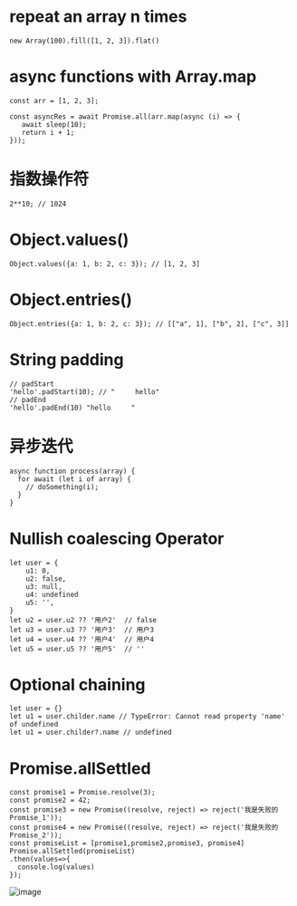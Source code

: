 
# repeat an array n times

```
new Array(100).fill([1, 2, 3]).flat()
```

# async functions with Array.map

```
const arr = [1, 2, 3];

const asyncRes = await Promise.all(arr.map(async (i) => {
   await sleep(10);
   return i + 1;
}));
```

# 指数操作符

```
2**10; // 1024
```
# Object.values()

```
Object.values({a: 1, b: 2, c: 3}); // [1, 2, 3]
```

# Object.entries()

```
Object.entries({a: 1, b: 2, c: 3}); // [["a", 1], ["b", 2], ["c", 3]]
```

# String padding

```
// padStart
'hello'.padStart(10); // "     hello"
// padEnd
'hello'.padEnd(10) "hello     "
```


# 异步迭代

```
async function process(array) {
  for await (let i of array) {
    // doSomething(i);
  }
}

```

# Nullish coalescing Operator

```
let user = {
    u1: 0,
    u2: false,
    u3: null,
    u4: undefined
    u5: '',
}
let u2 = user.u2 ?? '用户2'  // false
let u3 = user.u3 ?? '用户3'  // 用户3
let u4 = user.u4 ?? '用户4'  // 用户4
let u5 = user.u5 ?? '用户5'  // ''
```

# Optional chaining

```
let user = {}
let u1 = user.childer.name // TypeError: Cannot read property 'name' of undefined
let u1 = user.childer?.name // undefined
```

# Promise.allSettled

```
const promise1 = Promise.resolve(3);
const promise2 = 42;
const promise3 = new Promise((resolve, reject) => reject('我是失败的Promise_1'));
const promise4 = new Promise((resolve, reject) => reject('我是失败的Promise_2'));
const promiseList = [promise1,promise2,promise3, promise4]
Promise.allSettled(promiseList)
.then(values=>{
  console.log(values)
});
```
![image](https://user-images.githubusercontent.com/1579516/115391013-871e8480-a211-11eb-8564-a913d99f9b41.png)
